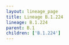 ```yaml
---
layout: lineage_page
title: Lineage B.1.224
lineage: B.1.224
parent: B.1
children: ['B.1.224']
---
```

